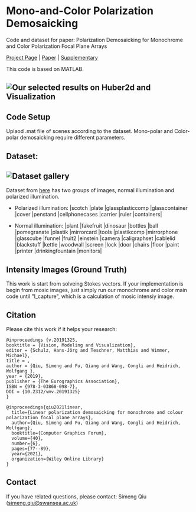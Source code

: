 # Mono-and-Color Polarization Demosaicking

Code and dataset for paper: Polarization Demosaicking for Monochrome and Color Polarization Focal Plane Arrays

[Project Page](https://vccimaging.org/Publications/Simeng2019PolarizationDemosaic/) | [Paper](https://vccimaging.org/Publications/Simeng2019PolarizationDemosaic/Simeng2019PolarizationDemosaic.pdf) | [Supplementary](https://vccimaging.org/Publications/Simeng2019PolarizationDemosaic/Simeng2019PolarizationDemosaicSupplement.pdf)

This code is based on MATLAB.

## ![Our selected results on Huber2d and Visualization ](Figure/teaser.jpg)

## Code Setup
Uplaod .mat file of scenes according to the dataset. Mono-polar and Color-polar demosaicking require different parameters.

## Dataset: 

## ![Dataset gallery ](Figure/gallery.jpg)

Dataset from [here](https://repository.kaust.edu.sa/handle/10754/631914) has two groups of images, normal illumination and polarized illumination. 
* Polarized illumination: 
|scotch
|plate
|glassplasticcomp
|glasscontainer
|cover
|penstand
|cellphonecases
|carrier
|ruler
|containers|

* Normal illumination:
|plant
|fakefruit
|dinosaur
|bottles
|ball
|pomegranate
|plastik
|mirrorcard
|tools
|plastikcomp
|mirrorphone
|glasscube
|funnel
|fruit2
|einstein
|camera
|caligraphset
|cablelid
|blackstuff
|kettle
|woodwall
|screen
|lock
|door
|chairs
|floor
|paint
|printer
|drinkingfountain
|monitors|
## Intensity Images (Ground Truth)
This work is start from solveing Stokes vectors. If your implementation is begin from mosic images, just simply run our monochrome and color main code until "I_capture", which is a calculation of mosic intensiy image.
## Citation
Please cite this work if it helps your research:
```
@inproceedings {v.20191325,
booktitle = {Vision, Modeling and Visualization},
editor = {Schulz, Hans-Jörg and Teschner, Matthias and Wimmer, Michael},
title = ,
author = {Qiu, Simeng and Fu, Qiang and Wang, Congli and Heidrich, Wolfgang },
year = {2019},
publisher = {The Eurographics Association},
ISBN = {978-3-03868-098-7},
DOI = {10.2312/vmv.20191325}
}

@inproceedings{qiu2021linear,
  title={Linear polarization demosaicking for monochrome and colour polarization focal plane arrays},
  author={Qiu, Simeng and Fu, Qiang and Wang, Congli and Heidrich, Wolfgang},
  booktitle={Computer Graphics Forum},
  volume={40},
  number={6},
  pages={77--89},
  year={2021},
  organization={Wiley Online Library}
}
```

## Contact
If you have related questions, please contact: Simeng Qiu (<simeng.qiu@swansea.ac.uk>)
